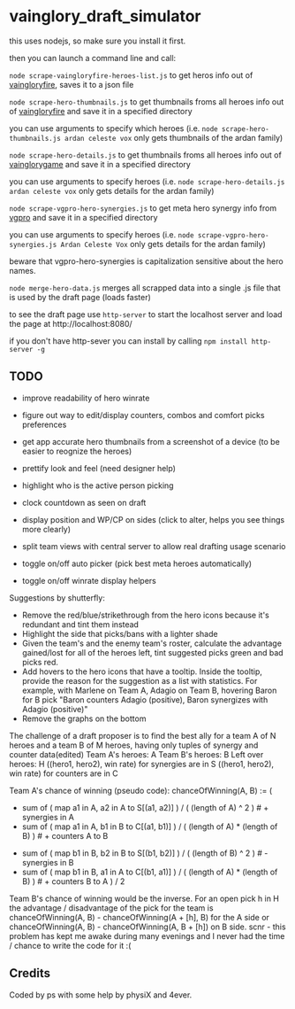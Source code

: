 # vainglory_draft_simulator

this uses nodejs, so make sure you install it first.

then you can launch a command line and call:

`node scrape-vaingloryfire-heroes-list.js` to get heros info out of [vaingloryfire](https://www.vaingloryfire.com/), saves it to a json file

`node scrape-hero-thumbnails.js` to get thumbnails froms all heroes info out of [vaingloryfire](https://www.vaingloryfire.com/) and save it in a specified directory

you can use arguments to specify which heroes (i.e. `node scrape-hero-thumbnails.js ardan celeste vox` only gets thumbnails of the ardan family)

`node scrape-hero-details.js` to get thumbnails froms all heroes info out of [vainglorygame](https://www.vainglorygame.com/) and save it in a specified directory

you can use arguments to specify heroes (i.e. `node scrape-hero-details.js ardan celeste vox` only gets details for the ardan family)

`node scrape-vgpro-hero-synergies.js` to get meta hero synergy info from [vgpro](https://vgpro.gg/) and save it in a specified directory

you can use arguments to specify heroes (i.e. `node scrape-vgpro-hero-synergies.js Ardan Celeste Vox` only gets details for the ardan family)

beware that vgpro-hero-synergies is capitalization sensitive about the hero names.

`node merge-hero-data.js` merges all scrapped data into a single .js file that is used by the draft page (loads faster)

to see the draft page use `http-server` to start the localhost server and load the page at http://localhost:8080/

if you don't have http-sever you can install by calling `npm install http-server -g`

## TODO

* improve readability of hero winrate

* figure out way to edit/display counters, combos and comfort picks preferences

* get app accurate hero thumbnails from a screenshot of a device (to be easier to reognize the heroes)

* prettify look and feel (need designer help)

* highlight who is the active person picking

* clock countdown as seen on draft

* display position and WP/CP on sides (click to alter, helps you see things more clearly)

* split team views with central server to allow real drafting usage scenario

* toggle on/off auto picker (pick best meta heroes automatically)

* toggle on/off winrate display helpers

Suggestions by shutterfly:
 * Remove the red/blue/strikethrough from the hero icons because it's redundant and tint them instead
 * Highlight the side that picks/bans with a lighter shade
 * Given the team's and the enemy team's roster, calculate the advantage gained/lost for all of the heroes left, tint suggested picks green and bad picks red.
 * Add hovers to the hero icons that have a tooltip. Inside the tooltip, provide the reason for the suggestion as a list with statistics. For example, with Marlene on Team A, Adagio on Team B, hovering Baron for B pick "Baron counters Adagio (positive), Baron synergizes with Adagio (positive)"
 * Remove the graphs on the bottom

 The challenge of a draft proposer is to find the best ally for a team A of N heroes and a team B of M heroes, having only tuples of synergy and counter data(edited)
Team A's heroes: A
Team B's heroes: B
Left over heroes: H
((hero1, hero2), win rate) for synergies are in S
((hero1, hero2), win rate) for counters are in C

Team A's chance of winning (pseudo code):
chanceOfWinning(A, B) := (
  + sum of ( map a1 in A, a2 in A to S[(a1, a2)] ) / ( (length of A) ^ 2 )  # + synergies in A
  + sum of ( map a1 in A, b1 in B to C[(a1, b1)] ) / ( (length of A) * (length of B) )  # + counters A to B
  - sum of ( map b1 in B, b2 in B to S[(b1, b2)] ) / ( (length of B) ^ 2 )  # - synergies in B
  - sum of ( map b1 in B, a1 in A to C[(b1, a1)] ) / ( (length of A) * (length of B) )  # + counters B to A
) / 2

Team B's chance of winning would be the inverse.
For an open pick h in H the advantage / disadvantage of the pick for the team is chanceOfWinning(A, B) - chanceOfWinning(A + [h], B) for the A side or chanceOfWinning(A, B) - chanceOfWinning(A, B + [h]) on B side.
scnr - this problem has kept me awake during many evenings and I never had the time / chance to write the code for it :(
 
## Credits

Coded by ps with some help by physiX and 4ever.